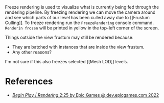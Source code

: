 Freeze rendering is used to visualize what is currently being fed through the rendering pipeline.
By freezing rendering we can move the camera around and see which parts of our level has been culled away due to [[Frustum Culling]].
To freeze rendering run the `FreezeRendering` console command.
`Renderin frozen` will be printed in yellow in the top-left corner of the screen.

Things outside the view frustum may still be rendered because:
- They are batched with instances that are inside the view frustum.
- Any other reasons?

I'm not sure if this also freezes selected [[Mesh LOD]] levels.


# References

- [_Begin Play | Rendering_ 2:25 by Epic Games @ dev.epicgames.com 2022](https://dev.epicgames.com/community/learning/tutorials/vyZ1/unreal-engine-begin-play-rendering)
